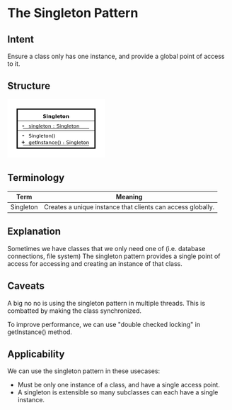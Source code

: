 # The Singleton Pattern

## Intent

Ensure a class only has one instance, and provide a global point of access to it.

## Structure

![](../../resources/singleton_pattern_uml.png)

## Terminology

| Term      | Meaning                                                     |
| --------- | ----------------------------------------------------------- |
| Singleton | Creates a unique instance that clients can access globally. |


## Explanation

Sometimes we have classes that we only need one of (i.e. database connections,
file system) The singleton pattern provides a single point of access for
accessing and creating an instance of that class. 

## Caveats 

A big no no is using the singleton pattern in multiple threads. This is
combatted by making the class synchronized.

To improve performance, we can use "double checked
locking" in getInstance() method.

## Applicability

We can use the singleton pattern in these usecases:

 * Must be only one instance of a class, and have a single access point.
 * A singleton is extensible so many subclasses can each have a single instance.
